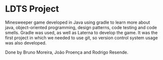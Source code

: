 # LDTS Project
Minesweeper game developed in Java using gradle to learn more about java, object-oriented programming, design patterns, code testing and code smells. Gradle was used, as well as Laterna to develop the game. It was the first project in which we needed to use git, so version control system usage was also developed. 

Done by Bruno Moreira, João Proença and Rodrigo Resende. 